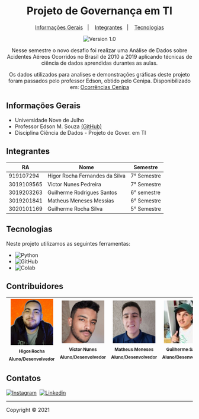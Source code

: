 <h1 align="center">
    Projeto de Governança em TI
</h1>

<p align="center">
  <a href="#informações-gerais">Informações Gerais</a>&nbsp;&nbsp;&nbsp;|&nbsp;&nbsp;&nbsp;
  <a href="#integrantes">Integrantes</a>&nbsp;&nbsp;&nbsp;|&nbsp;&nbsp;&nbsp;
  <a href="#tecnologias">Tecnologias</a>
</p>

<p align="center">
    <img src="https://img.shields.io/static/v1?label=Version&message=1.0&color=A9A9A9&labelColor=000000" alt="Version 1.0"/>
</p>

<p align="center">
    Nesse semestre o novo desafio foi realizar uma Análise de Dados sobre Acidentes Aéreos Ocorridos no Brasil de 2010 a 2019 aplicando técnicas de ciência de dados       aprendidas durantes as aulas.
</p>
<p align="center">
    Os dados utilizados para analises e demonstrações gráficas deste projeto foram passados pelo professor Edson, obtido pelo Cenipa.
    Disponibilizado em: <a href="https://github.com/HigorRoc/Projeto_Gov_TI/blob/main/.Dados/ocorrencias_cenipa.csv">Ocorrências Cenipa</a>
</p>

<!-- INFORMAÇÕES GERAIS -->
## Informações Gerais
* Universidade Nove de Julho 
* Professor Edson M. Souza [(GitHub)](https://github.com/EdsonMSouza)
* Disciplina Ciência de Dados - Projeto de Gover. em TI

<!-- INTEGRANTES -->
## Integrantes
|RA|Nome|Semestre|
| -------- | -------- | -------- |
|919107294|Higor Rocha Fernandes da Silva|7° Semestre|
|3019109565|Victor Nunes Pedreira|7° Semestre|
|3019203263|Guilherme Rodrigues Santos|6° semestre|
|3019201841|Matheus Meneses Messias|6° Semestre|
|3020101169|Guilherme Rocha Silva|5° Semestre|

<!-- LINGUAGENS -->
## Tecnologias
Neste projeto utilizamos as seguintes ferramentas:

- ![Python](https://img.shields.io/badge/-Python-05122A?&logo=Python)&nbsp;
- ![GitHub](https://img.shields.io/badge/-GitHub-05122A?&logo=github)
- ![Colab](https://img.shields.io/badge/-Google%20Colab-05122A?&logo=Google%20Colab&logoColor=FF8C00)&nbsp; 

<!-- CONTRIBUIDORES  -->
## Contribuidores
[<img src=".Images/HigorProfile.jpg" width=115 > <br> <sub> Higor Rocha</sub>](https://github.com/HigorRoc) <br><sub>Aluno/Desenvolvedor</sub> | [<img src=".Images/VictorProfile.jpg" width=115 > <br> <sub> Victor Nunes</sub>](https://github.com/VictorNuPe) <br><sub>Aluno/Desenvolvedor</sub> | [<img src=".Images/MatheusProfile.jpg" width=115 > <br> <sub> Matheus Meneses</sub>](https://github.com/matheus457) <br><sub>Aluno/Desenvolvedor</sub> | [<img src=".Images/GuiProfile.jpg" width=115 > <br> <sub> Guilherme Santos</sub>](https://github.com/guilherme2601) <br><sub>Aluno/Desenvolvedor</sub> | [<img src=".Images/GuiRochaProfile.jpg" width=115 > <br> <sub> Guilherme Rocha</sub>](https://github.com/guilherme2601) <br><sub>Aluno/Desenvolvedor</sub> | 
| :---: | :---: | :---: | :---: | :---: |

<!-- CONTATOS -->
## Contatos
[![Instagram](https://img.shields.io/badge/-Instagram_-E4405F?&logo=Instagram&logoColor=FFFFFF)](https://instagram.com/hiigorrocha_)&nbsp;
[![Linkedin](https://img.shields.io/badge/-Linkedln-0A66C2?&logo=Linkedin&logoColor=FFFFFF)](https://www.linkedin.com/in/higor-silva18/)&nbsp;

---

Copyright ©️ 2021
